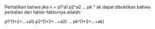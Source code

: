 Perhatikan bahwa jika n = p1^a1 p2^a2 ... pk ^ ak
dapat dibuktikan bahwa perkalian dari faktor-faktornya adalah:

p1^(1+2+...+a1) p2^(1+2+...+a2) ... pk^(1+2+...+ak) 